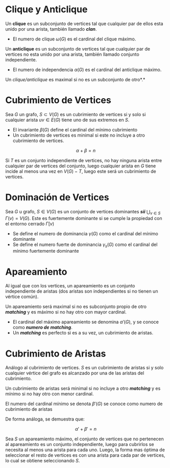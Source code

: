 # Clique y Anticlique

Un **clique** es un subconjunto de vertices tal que cualquier par de ellos esta unido por una arista, también llamado ***clan***. 

- El numero de clique $\omega(G)$ es el cardinal del clique máximo.

Un **anticlique** es un subconjunto de vertices tal que cualquier par de vertices no esta unido por una arista, también llamado conjunto independiente.

- El numero de independencia $\alpha(G)$ es el cardinal del anticlique máximo.

Un *clique/anticlique* es maximal si no es un subconjunto de otro*.*

# Cubrimiento de Vertices

Sea $G$ un grafo, $S \subset V(G)$ es un cubrimiento de vertices si y solo si cualquier arista $uv \in E(G)$ tiene uno de sus extremos en $S$.

- El invariante $\beta(G)$ define el cardinal del mínimo cubrimiento
- Un cubrimiento de vertices es minimal si este no incluye a otro cubrimiento de vertices.

$$
\alpha + \beta = n
$$

Si $T$ es un conjunto independiente de vertices, no hay ninguna arista entre cualquier par de vertices del conjunto, luego cualquier arista en $G$ tiene incide al menos una vez en $V(G) - T$, luego este será un cubrimiento de vertices. 

# Dominación de Vertices

Sea $G$ u grafo, $S \in V(G)$ es un conjunto de vertices dominantes ***sii*** $\bigcup_{v \in S}$ $\Gamma(v) = V(G)$. Este es fuertemente dominante si se cumple la propiedad con el entorno cerrado $\Gamma[v)$

- Se define el numero de dominancia $\gamma(G)$ como el cardinal del mínimo dominante
- Se define el numero fuerte de dominancia $\gamma_s(G)$ como el cardinal del mínimo fuertemente dominante

# Apareamiento

Al igual que con los vertices, un apareamiento es un conjunto independiente de aristas (dos aristas son independientes si no tienen un vértice común). 

Un apareamiento será maximal si no es subconjunto propio de otro ***matching*** y es máximo si no hay otro con mayor cardinal. 

- El cardinal del máximo apareamiento se denomina $\alpha'(G)$, y se conoce como ***numero de matching***.
- Un ***matching*** es perfecto si es a su vez, un cubrimiento de aristas.

# Cubrimiento de Aristas

Análogo al cubrimiento de vertices. $S$ es un cubrimiento de aristas si y solo cualquier vértice del grafo es alcanzado por una de las aristas del cubrimiento.

Un cubrimiento de aristas será minimal si no incluye a otro ***matching*** y es mínimo si no hay otro con menor cardinal. 

El numero del cardinal mínimo se denota $\beta'(G)$ se conoce como numero de cubrimiento de aristas

De forma análoga, se demuestra que:

$$
\alpha' + \beta' = n
$$

Sea $S$ un apareamiento máximo, el conjunto de vertices que no pertenecen al apareamiento es un conjunto independiente, luego para cubrirlos se necesita al menos una arista para cada uno. Luego, la forma mas óptima de seleccionar el resto de vertices es con una arista para cada par de vertices, lo cual se obtiene seleccionando $S$.